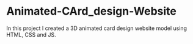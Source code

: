# Animated-CArd_design-Website
In this project I created a 3D animated card design website model using HTML, CSS and JS.
